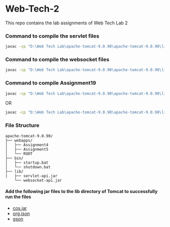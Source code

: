 # Web-Tech-2

This repo contains the lab assignments of Web Tech Lab 2

### Command to compile the servlet files

```bash
javac -cp "D:\Web Tech Lab\apache-tomcat-9.0.90\apache-tomcat-9.0.90\lib\servlet-api.jar" -d "D:\Web Tech Lab\apache-tomcat-9.0.90\apache-tomcat-9.0.90\webapps\Assignment16\WEB-INF\classes" HelloWorldServlet.java

```

### Command to compile the websocket files

```bash
javac -cp "D:\Web Tech Lab\apache-tomcat-9.0.90\apache-tomcat-9.0.90\lib\websocket-api.jar" -d "D:\Web Tech Lab\apache-tomcat-9.0.90\apache-tomcat-9.0.90\webapps\Assignment17\WEB-INF\classes" ChatServer.java
```

### Command to compile Assignment19

```bash
javac -cp "D:\Web Tech Lab\apache-tomcat-9.0.90\apache-tomcat-9.0.90\lib\servlet-api.jar;D:\Web Tech Lab\apache-tomcat-9.0.90\apache-tomcat-9.0.90\lib\mysql-connector-j-9.2.0.jar;D:\Web Tech Lab\apache-tomcat-9.0.90\apache-tomcat-9.0.90\lib\gson-2.12.1.jar" -d "D:\Web Tech Lab\apache-tomcat-9.0.90\apache-tomcat-9.0.90\webapps\Assignment19\WEB-INF\classes" SearchStudentServlet.java DepartmentServlet.java DepartmentListServlet.java

```
OR

```bash
javac -cp "D:\Web Tech Lab\apache-tomcat-9.0.90\apache-tomcat-9.0.90\lib\servlet-api.jar;D:\Web Tech Lab\apache-tomcat-9.0.90\apache-tomcat-9.0.90\lib\mysql-connector-j-9.2.0.jar;D:\Web Tech Lab\apache-tomcat-9.0.90\apache-tomcat-9.0.90\lib\gson-2.12.1.jar" -d "D:\Web Tech Lab\apache-tomcat-9.0.90\apache-tomcat-9.0.90\webapps\Assignment19\WEB-INF\classes" *.java
```



### File Structure

```
apache-tomcat-9.0.90/
├── webapps/
│   ├── Assignment4
│   ├── Assignment5
│   └── ROOT
├── bin/
│   ├── startup.bat
│   └── shutdown.bat
├── lib/
|   ├── servlet-api.jar
    └── websocket-api.jar
```

#### Add the following jar files to the lib directory of Tomcat to successfully run the files

<ul>
    <li><a href="https://mvnrepository.com/artifact/servlets.com/cos/05Nov2002">cos.jar</a></li>
    <li><a href="https://mvnrepository.com/artifact/org.json/json/20250107">org.json</a></li>
    <li><a href="https://mvnrepository.com/artifact/com.google.code.gson/gson/2.12.1">gson</a></li>
